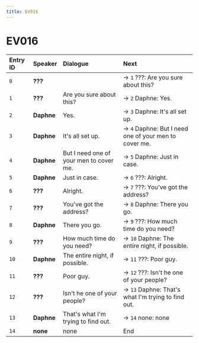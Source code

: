 ```yaml
---
title: EV016
---
```


# EV016


| Entry ID | Speaker | Dialogue | Next |
| :------- | :------ | :------- | :------------ |
| `0` | **???** |  | → `1` ???: Are you sure about this? |
| `1` | **???** | Are you sure about this? | → `2` Daphne: Yes\. |
| `2` | **Daphne** | Yes\. | → `3` Daphne: It's all set up\. |
| `3` | **Daphne** | It's all set up\. | → `4` Daphne: But I need one of your men to cover me\. |
| `4` | **Daphne** | But I need one of your men to cover me\. | → `5` Daphne: Just in case\. |
| `5` | **Daphne** | Just in case\. | → `6` ???: Alright\. |
| `6` | **???** | Alright\. | → `7` ???: You've got the address? |
| `7` | **???** | You've got the address? | → `8` Daphne: There you go\. |
| `8` | **Daphne** | There you go\. | → `9` ???: How much time do you need? |
| `9` | **???** | How much time do you need? | → `10` Daphne: The entire night, if possible\. |
| `10` | **Daphne** | The entire night, if possible\. | → `11` ???: Poor guy\. |
| `11` | **???** | Poor guy\. | → `12` ???: Isn't he one of your people? |
| `12` | **???** | Isn't he one of your people? | → `13` Daphne: That's what I'm trying to find out\. |
| `13` | **Daphne** | That's what I'm trying to find out\. | → `14` none: none |
| `14` | **none** | none | End |

